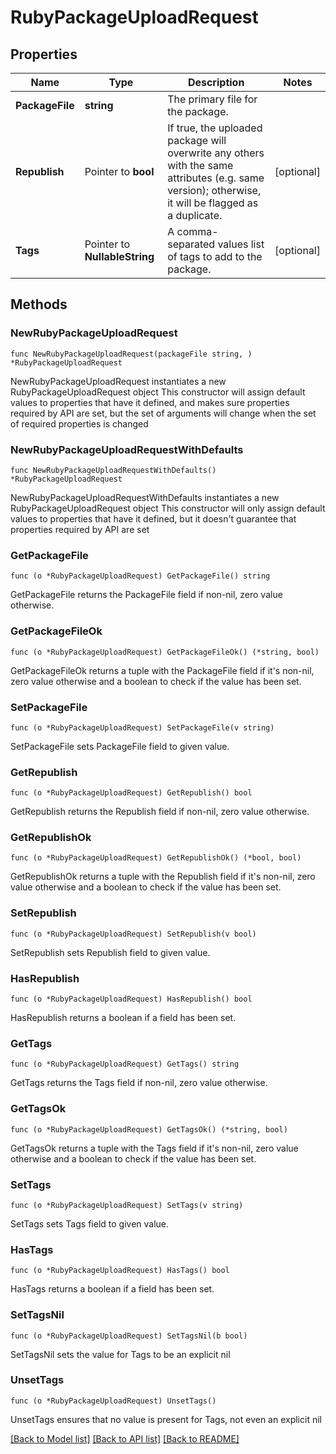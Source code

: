 # RubyPackageUploadRequest

## Properties

Name | Type | Description | Notes
------------ | ------------- | ------------- | -------------
**PackageFile** | **string** | The primary file for the package. | 
**Republish** | Pointer to **bool** | If true, the uploaded package will overwrite any others with the same attributes (e.g. same version); otherwise, it will be flagged as a duplicate. | [optional] 
**Tags** | Pointer to **NullableString** | A comma-separated values list of tags to add to the package. | [optional] 

## Methods

### NewRubyPackageUploadRequest

`func NewRubyPackageUploadRequest(packageFile string, ) *RubyPackageUploadRequest`

NewRubyPackageUploadRequest instantiates a new RubyPackageUploadRequest object
This constructor will assign default values to properties that have it defined,
and makes sure properties required by API are set, but the set of arguments
will change when the set of required properties is changed

### NewRubyPackageUploadRequestWithDefaults

`func NewRubyPackageUploadRequestWithDefaults() *RubyPackageUploadRequest`

NewRubyPackageUploadRequestWithDefaults instantiates a new RubyPackageUploadRequest object
This constructor will only assign default values to properties that have it defined,
but it doesn't guarantee that properties required by API are set

### GetPackageFile

`func (o *RubyPackageUploadRequest) GetPackageFile() string`

GetPackageFile returns the PackageFile field if non-nil, zero value otherwise.

### GetPackageFileOk

`func (o *RubyPackageUploadRequest) GetPackageFileOk() (*string, bool)`

GetPackageFileOk returns a tuple with the PackageFile field if it's non-nil, zero value otherwise
and a boolean to check if the value has been set.

### SetPackageFile

`func (o *RubyPackageUploadRequest) SetPackageFile(v string)`

SetPackageFile sets PackageFile field to given value.


### GetRepublish

`func (o *RubyPackageUploadRequest) GetRepublish() bool`

GetRepublish returns the Republish field if non-nil, zero value otherwise.

### GetRepublishOk

`func (o *RubyPackageUploadRequest) GetRepublishOk() (*bool, bool)`

GetRepublishOk returns a tuple with the Republish field if it's non-nil, zero value otherwise
and a boolean to check if the value has been set.

### SetRepublish

`func (o *RubyPackageUploadRequest) SetRepublish(v bool)`

SetRepublish sets Republish field to given value.

### HasRepublish

`func (o *RubyPackageUploadRequest) HasRepublish() bool`

HasRepublish returns a boolean if a field has been set.

### GetTags

`func (o *RubyPackageUploadRequest) GetTags() string`

GetTags returns the Tags field if non-nil, zero value otherwise.

### GetTagsOk

`func (o *RubyPackageUploadRequest) GetTagsOk() (*string, bool)`

GetTagsOk returns a tuple with the Tags field if it's non-nil, zero value otherwise
and a boolean to check if the value has been set.

### SetTags

`func (o *RubyPackageUploadRequest) SetTags(v string)`

SetTags sets Tags field to given value.

### HasTags

`func (o *RubyPackageUploadRequest) HasTags() bool`

HasTags returns a boolean if a field has been set.

### SetTagsNil

`func (o *RubyPackageUploadRequest) SetTagsNil(b bool)`

 SetTagsNil sets the value for Tags to be an explicit nil

### UnsetTags
`func (o *RubyPackageUploadRequest) UnsetTags()`

UnsetTags ensures that no value is present for Tags, not even an explicit nil

[[Back to Model list]](../README.md#documentation-for-models) [[Back to API list]](../README.md#documentation-for-api-endpoints) [[Back to README]](../README.md)


